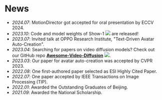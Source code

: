 # News
- *2024.07*: MotionDirector got accepted for oral presentation by ECCV 2024.
- *2023.10*: Code and model weights of Show-1 [![](https://img.shields.io/github/stars/showlab/Show-1?style=social)](https://github.com/showlab/Show-1) are released!
- *2023.07*: Invited talk at OPPO Research Institute, "Text-Driven Avatar Auto-Creation".
- *2023.04*: Searching for papers on video diffusion models? Check out our GitHub repo [**Awesome-Video-Diffusion**](https://github.com/showlab/Awesome-Video-Diffusion) [![](https://img.shields.io/github/stars/showlab/Awesome-Video-Diffusion?style=social)](https://github.com/showlab/Awesome-Video-Diffusion).
- *2023.03*: Our paper for avatar auto-creation was accepted by CVPR 2023.
- *2022.08*: One first-authored paper selected as ESI Highly Cited Paper.
- *2022.07*: One paper accepted by IEEE Transactions on Image Processing (TIP).
- *2022.01*: Awarded the Outstanding Graduates of Beijing.
- *2021.09*: Awarded the National Scholarship.
